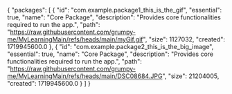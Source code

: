 {
  "packages": [
    {
      "id": "com.example.package1_this_is_the_gif",
      "essential": true,
      "name": "Core Package",
      "description": "Provides core functionalities required to run the app.",
      "path": "https://raw.githubusercontent.com/grumpy-me/MyLearningMain/refs/heads/main/myGif.gif",
      "size": 1127032,
      "created": 1719945600.0
    },
     {
      "id": "com.example.package2_this_is_the_big_image",
      "essential": true,
      "name": "Core Package",
      "description": "Provides core functionalities required to run the app.",
      "path": "https://raw.githubusercontent.com/grumpy-me/MyLearningMain/refs/heads/main/DSC08684.JPG",
      "size": 21204005,
      "created": 1719945600.0
    }
  ]
}
